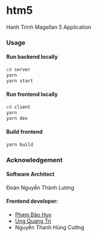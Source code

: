 # htm5

Hanh Trinh Magellan 5 Application

### Usage

#### Run backend locally

```bash
cd server
yarn
yarn start
```

#### Run frontend locally

```bash
cd client
yarn
yarn dev
```

#### Build frontend

```bash
yarn build
```

### Acknowledgement

#### Software Architect

Đoàn Nguyễn Thành Lương

#### Frontend developer:

<ul>
    <li>
        <a href='https://github.com/HuyNhay'>
            Phạm Bảo Huy
        </a>
    </li>
    <li>
        <a href='https://github.com/uqtri'>
            Ung Quang Trí
        </a>
    </li>
    <li>Nguyễn Thanh Hùng Cường</li>
</ul>
